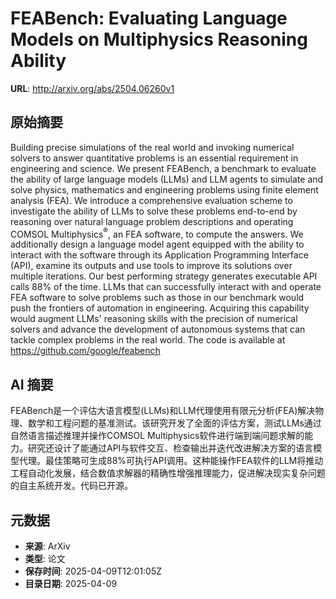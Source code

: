 # FEABench: Evaluating Language Models on Multiphysics Reasoning Ability

**URL**: http://arxiv.org/abs/2504.06260v1

## 原始摘要

Building precise simulations of the real world and invoking numerical solvers
to answer quantitative problems is an essential requirement in engineering and
science. We present FEABench, a benchmark to evaluate the ability of large
language models (LLMs) and LLM agents to simulate and solve physics,
mathematics and engineering problems using finite element analysis (FEA). We
introduce a comprehensive evaluation scheme to investigate the ability of LLMs
to solve these problems end-to-end by reasoning over natural language problem
descriptions and operating COMSOL Multiphysics$^\circledR$, an FEA software, to
compute the answers. We additionally design a language model agent equipped
with the ability to interact with the software through its Application
Programming Interface (API), examine its outputs and use tools to improve its
solutions over multiple iterations. Our best performing strategy generates
executable API calls 88% of the time. LLMs that can successfully interact with
and operate FEA software to solve problems such as those in our benchmark would
push the frontiers of automation in engineering. Acquiring this capability
would augment LLMs' reasoning skills with the precision of numerical solvers
and advance the development of autonomous systems that can tackle complex
problems in the real world. The code is available at
https://github.com/google/feabench


## AI 摘要

FEABench是一个评估大语言模型(LLMs)和LLM代理使用有限元分析(FEA)解决物理、数学和工程问题的基准测试。该研究开发了全面的评估方案，测试LLMs通过自然语言描述推理并操作COMSOL Multiphysics软件进行端到端问题求解的能力。研究还设计了能通过API与软件交互、检查输出并迭代改进解决方案的语言模型代理。最佳策略可生成88%可执行API调用。这种能操作FEA软件的LLM将推动工程自动化发展，结合数值求解器的精确性增强推理能力，促进解决现实复杂问题的自主系统开发。代码已开源。

## 元数据

- **来源**: ArXiv
- **类型**: 论文
- **保存时间**: 2025-04-09T12:01:05Z
- **目录日期**: 2025-04-09
